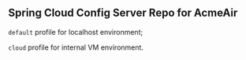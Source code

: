 ## Spring Cloud Config Server Repo for AcmeAir

`default` profile for localhost environment;

`cloud` profile for internal VM environment.
